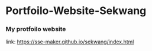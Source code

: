 # Portfoilo-Website-Sekwang

### My protfoilo website
link: <a>https://sse-maker.github.io/sekwang/index.html<a/>
